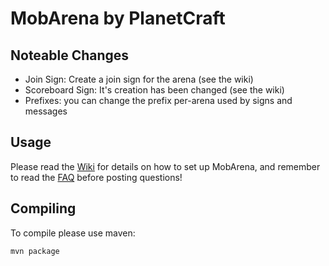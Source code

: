 # MobArena by PlanetCraft

## Noteable Changes
* Join Sign: Create a join sign for the arena (see the wiki)
* Scoreboard Sign: It's creation has been changed (see the wiki)
* Prefixes: you can change the prefix per-arena used by signs and messages 

## Usage

Please read the [Wiki](https://github.com/garbagemule/MobArena/wiki/Installing-MobArena) for details on how to set up MobArena, and remember to read the [FAQ](https://github.com/garbagemule/MobArena/wiki/FAQ) before posting questions!


## Compiling

To compile please use maven:

```mvn package```
